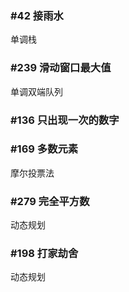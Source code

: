 ### #42 接雨水
单调栈

### #239 滑动窗口最大值
单调双端队列

### #136 只出现一次的数字

### #169 多数元素
摩尔投票法

### #279 完全平方数
动态规划

### #198 打家劫舍
动态规划
